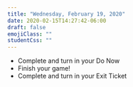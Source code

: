 ```yaml
---
title: "Wednesday, February 19, 2020"
date: 2020-02-15T14:27:42-06:00
draft: false
emojiClass: ""
studentCss: ""
---
```


- Complete and turn in your Do Now
- Finish your game!
- Complete and turn in your Exit Ticket